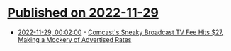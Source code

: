 # [Published on 2022-11-29](index.md)

* [2022-11-29, 00:02:00](https://news.slashdot.org/story/22/11/28/2228252/comcasts-sneaky-broadcast-tv-fee-hits-27-making-a-mockery-of-advertised-rates?utm_source=rss1.0mainlinkanon&utm_medium=feed) - [Comcast's Sneaky Broadcast TV Fee Hits $27, Making a Mockery of Advertised Rates](https://news.slashdot.org/story/22/11/28/2228252/comcasts-sneaky-broadcast-tv-fee-hits-27-making-a-mockery-of-advertised-rates?utm_source=rss1.0mainlinkanon&utm_medium=feed)
